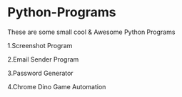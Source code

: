 # Python-Programs
These are some small cool & Awesome Python Programs

1.Screenshot Program

2.Email Sender Program

3.Password Generator

4.Chrome Dino Game Automation 
